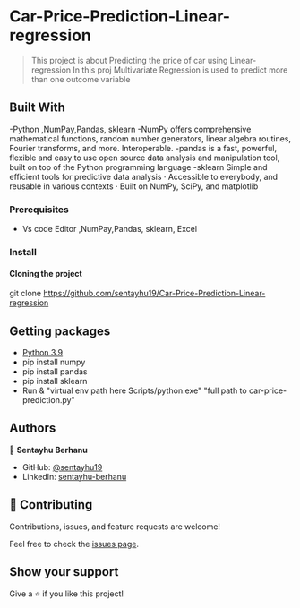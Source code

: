 # Car-Price-Prediction-Linear-regression

> This project is about Predicting the price of car using Linear-regression
> In this proj Multivariate Regression is used to predict more than one outcome variable 


## Built With

-Python ,NumPay,Pandas, sklearn
-NumPy offers comprehensive mathematical functions, random number generators, linear algebra routines, Fourier transforms, and more. Interoperable. 
-pandas is a fast, powerful, flexible and easy to use open source data analysis and manipulation tool, built on top of the Python programming language
-sklearn Simple and efficient tools for predictive data analysis · Accessible to everybody, and reusable in various contexts · Built on NumPy, SciPy, and matplotlib 

### Prerequisites

- Vs code Editor ,NumPay,Pandas, sklearn, Excel 

### Install

#### Cloning the project

git clone https://github.com/sentayhu19/Car-Price-Prediction-Linear-regression <Your-Build-Directory>

## Getting packages
  - <a href="https://www.python.org/dev/peps/pep-0596/">Python 3.9 </a>
  - pip install numpy
  - pip install pandas 
  - pip install sklearn
  - Run & "virtual env path here Scripts/python.exe" "full path to car-price-prediction.py"

## Authors

👤 **Sentayhu Berhanu**

- GitHub: [@sentayhu19](https://github.com/sentayhu19)
- LinkedIn: [sentayhu-berhanu](https://www.linkedin.com/in/sentayhu-berhanu-6376579a/)

## 🤝 Contributing

Contributions, issues, and feature requests are welcome!

Feel free to check the [issues page](https://github.com/sentayhu19/Car-Price-Prediction-Linear-regression/issues).

## Show your support

Give a ⭐️ if you like this project!
